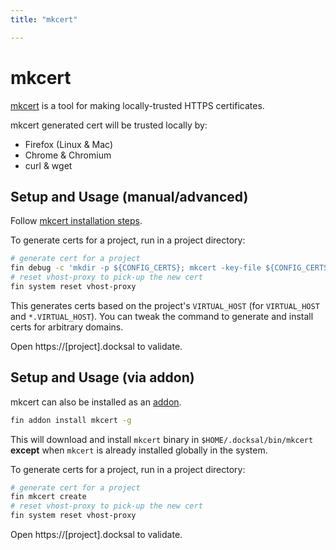 ```yaml
---
title: "mkcert"

---
```


# mkcert

[mkcert](https://github.com/FiloSottile/mkcert) is a tool for making locally-trusted HTTPS certificates.

mkcert generated cert will be trusted locally by:

- Firefox (Linux & Mac)
- Chrome & Chromium
- curl & wget

## Setup and Usage (manual/advanced)

Follow [mkcert installation steps](https://github.com/FiloSottile/mkcert#installation).

To generate certs for a project, run in a project directory:

```bash
# generate cert for a project
fin debug -c 'mkdir -p ${CONFIG_CERTS}; mkcert -key-file ${CONFIG_CERTS}/${VIRTUAL_HOST}.key -cert-file ${CONFIG_CERTS}/${VIRTUAL_HOST}.crt *.${VIRTUAL_HOST} ${VIRTUAL_HOST}'
# reset vhost-proxy to pick-up the new cert
fin system reset vhost-proxy
```

This generates certs based on the project's `VIRTUAL_HOST` (for `VIRTUAL_HOST` and `*.VIRTUAL_HOST`). 
You can tweak the command to generate and install certs for arbitrary domains.

Open https://[project].docksal to validate.

## Setup and Usage (via addon)

mkcert can also be installed as an [addon](https://github.com/docksal/addons/tree/master/mkcert). 

```bash
fin addon install mkcert -g
```

This will download and install `mkcert` binary in `$HOME/.docksal/bin/mkcert` **except** when `mkcert` is already 
installed globally in the system. 

To generate certs for a project, run in a project directory:

```bash
# generate cert for a project
fin mkcert create
# reset vhost-proxy to pick-up the new cert
fin system reset vhost-proxy
```

Open https://[project].docksal to validate.
